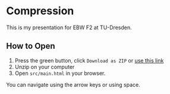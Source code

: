 # Compression

This is my presentation for EBW F2 at TU-Dresden.

## How to Open

1. Press the green button, click `Download as ZIP` or [use this link](https://github.com/Eisenwave/ebwf2-presentation/archive/master.zip)
2. Unzip on your computer
3. Open `src/main.html` in your browser.

You can navigate using the arrow keys or using space.
